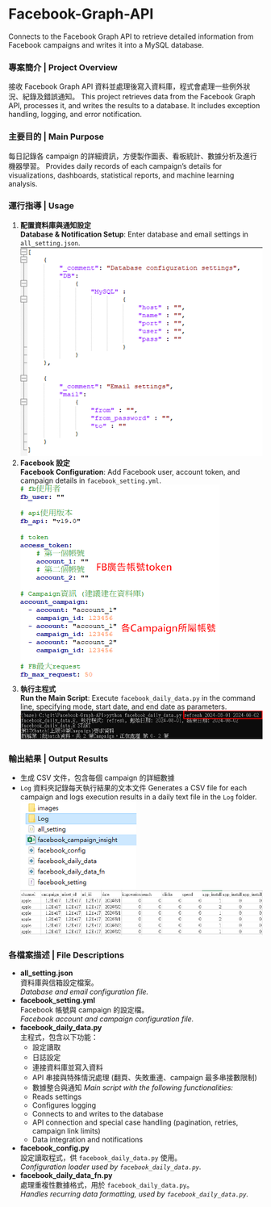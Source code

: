 # Facebook-Graph-API
Connects to the Facebook Graph API to retrieve detailed information from Facebook campaigns and writes it into a MySQL database.

### 專案簡介 | Project Overview
接收 Facebook Graph API 資料並處理後寫入資料庫，程式會處理一些例外狀況、紀錄及錯誤通知。
This project retrieves data from the Facebook Graph API, processes it, and writes the results to a database. It includes exception handling, logging, and error notification.

### 主要目的 | Main Purpose
每日記錄各 campaign 的詳細資訊，方便製作圖表、看板統計、數據分析及進行機器學習。
Provides daily records of each campaign’s details for visualizations, dashboards, statistical reports, and machine learning analysis.

### 運行指導 | Usage
1. **配置資料庫與通知設定**  
   **Database & Notification Setup**: Enter database and email settings in `all_setting.json`.
   ![Step 1](images/all_setting.png)
2. **Facebook 設定**  
   **Facebook Configuration**: Add Facebook user, account token, and campaign details in `facebook_setting.yml`.
   ![Step 2](images/facebook_setting.png)
3. **執行主程式**  
   **Run the Main Script**: Execute `facebook_daily_data.py` in the command line, specifying mode, start date, and end date as parameters.
   ![Step 3](images/main_script.png)

### 輸出結果 | Output Results
- 生成 CSV 文件，包含每個 campaign 的詳細數據
- `Log` 資料夾記錄每天執行結果的文本文件
Generates a CSV file for each campaign and logs execution results in a daily text file in the `Log` folder.
![Output Example](images/outputs.png)
![csv_file](images/csv_outputs.png)

### 各檔案描述 | File Descriptions
- **all_setting.json**  
  資料庫與信箱設定檔案。  
  *Database and email configuration file.*
- **facebook_setting.yml**  
  Facebook 帳號與 campaign 的設定檔。  
  *Facebook account and campaign configuration file.*
- **facebook_daily_data.py**  
  主程式，包含以下功能：
  - 設定讀取
  - 日誌設定
  - 連接資料庫並寫入資料
  - API 串接與特殊情況處理 (翻頁、失敗重連、campaign 最多串接數限制)
  - 數據整合與通知
  *Main script with the following functionalities:*
  - Reads settings
  - Configures logging
  - Connects to and writes to the database
  - API connection and special case handling (pagination, retries, campaign link limits)
  - Data integration and notifications
- **facebook_config.py**  
  設定讀取程式，供 `facebook_daily_data.py` 使用。  
  *Configuration loader used by `facebook_daily_data.py`.*
- **facebook_daily_data_fn.py**  
  處理重複性數據格式，用於 `facebook_daily_data.py`。  
  *Handles recurring data formatting, used by `facebook_daily_data.py`.*
